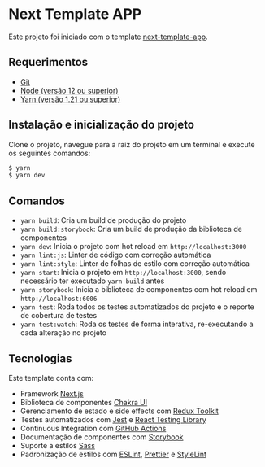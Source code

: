 # Next Template APP

Este projeto foi iniciado com o template [next-template-app](https://github.com/tisoap/next-template-app).

## Requerimentos

- [Git](https://git-scm.com/)
- [Node (versão 12 ou superior)](https://nodejs.org/en/)
- [Yarn (versão 1.21 ou superior)](https://yarnpkg.com/lang/en/)

## Instalação e inicialização do projeto

Clone o projeto, navegue para a raíz do projeto em um terminal e execute os seguintes comandos:

```bash
$ yarn
$ yarn dev
```

## Comandos

- `yarn build`: Cria um build de produção do projeto
- `yarn build:storybook`: Cria um build de produção da biblioteca de componentes
- `yarn dev`: Inicia o projeto com hot reload em `http://localhost:3000`
- `yarn lint:js`: Linter de código com correção automática
- `yarn lint:style`: Linter de folhas de estilo com correção automática
- `yarn start`: Inicia o projeto em `http://localhost:3000`, sendo necessário ter executado `yarn build` antes
- `yarn storybook`: Inicia a biblioteca de componentes com hot reload em `http://localhost:6006`
- `yarn test`: Roda todos os testes automatizados do projeto e o reporte de cobertura de testes
- `yarn test:watch`: Roda os testes de forma interativa, re-executando a cada alteração no projeto

## Tecnologias

Este template conta com:

- Framework [Next.js](https://nextjs.org/)
- Biblioteca de componentes [Chakra UI](https://chakra-ui.com/)
- Gerenciamento de estado e side effects com [Redux Toolkit](https://redux-toolkit.js.org/)
- Testes automatizados com [Jest](https://jestjs.io/) e [React Testing Library](https://testing-library.com/docs/react-testing-library/intro/)
- Continuous Integration com [GitHub Actions](https://github.com/features/actions)
- Documentação de componentes com [Storybook](https://storybook.js.org/)
- Suporte a estilos [Sass](https://sass-lang.com/)
- Padronização de estilos com [ESLint](https://eslint.org/), [Prettier](https://prettier.io/) e [StyleLint](https://stylelint.io/)
